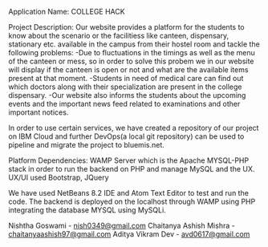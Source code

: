 Application Name: COLLEGE HACK

Project Description:
Our website provides a platform for the students to know about the scenario or the facilitiess like canteen, dispensary, stationary etc. available in the campus from their hostel room and tackle the following problems:
-Due to fluctuations in the timings as well as the menu of the canteen or mess, so in order to solve this probem we in our website will display if the canteen is open or not and what are the available items present at that moment.
-Students in need of medical care can find out which doctors along with their specialization are present in the college dispensary.
-Our website also informs the students about the upcoming events and the important news feed related to examinations and other important notices.

In order to use certain services, we have created a repository of our project on IBM Cloud and further DevOps(a local git repository) can be used to pipeline and migrate the project to bluemis.net.

Platform Dependencies:
WAMP Server which is the Apache MYSQL-PHP stack in order to run the backend on PHP and manage MySQL and the UX.
UX/UI used Bootstrap, JQuery

We have used NetBeans 8.2 IDE and Atom Text Editor to test and run the code. The backend is deployed on the localhost through WAMP using PHP integrating the database MYSQL using MySQLi.

Nishtha Goswami - nish0349@gmail.com
Chaitanya Ashish Mishra - chaitanyaashish97@gmail.com
Aditya Vikram Dev - avd0617@gmail.com



